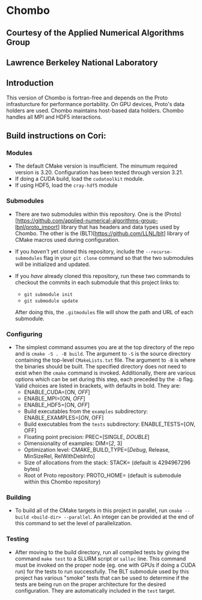 # Chombo
## Courtesy of the Applied Numerical Algorithms Group
## Lawrence Berkeley National Laboratory

## Introduction
This version of Chombo is fortran-free and depends on the Proto infrasturcture  for performance portability.
On GPU devices, Proto's data holders are used.  Chombo maintains host-based data holders.   Chombo 
handles all MPI and HDF5 interactions.

## Build instructions on Cori:
### Modules
* The default CMake version is insufficient. The minumum required version is 3.20. Configuration has been tested through version 3.21.
* If doing a CUDA build, load the `cudatoolkit` module.
* If using HDF5, load the `cray-hdf5` module

### Submodules
* There are two submodules within this repository. One is the (Proto)[https://github.com/applied-numerical-algorithms-group-lbnl/proto_import] library that has headers and data types used by Chombo. The other is the (BLT)[https://github.com/LLNL/blt] library of CMake macros used during configuration.
* If you *haven't* yet cloned this repository, include the `--recurse-submodules` flag in your `git clone` command so that the two submodules will be initialized and updated.
* If you *have* already cloned this repository, run these two commands to checkout the commits in each submodule that this project links to:
   - `git submodule init`
   - `git submodule update`
   
   After doing this, the `.gitmodules` file will show the path and URL of each submodule.

### Configuring
* The simplest command assumes you are at the top directory of the repo and is `cmake -S . -B build`. The argument to `-S` is the source directory containing the top-level `CMakeLists.txt` file. The argument to `-B` is where the binaries should be built. The specified directory does not need to exist when the `cmake` command is invoked. Additionally, there are various options which can be set during this step, each preceded by the `-D` flag. Valid choices are listed in brackets, with defaults in bold. They are:
   - ENABLE_CUDA=\[ON, *OFF*\]
   - ENABLE_MPI=\[ON, *OFF*\]
   - ENABLE_HDF5=\[ON, *OFF*\]
   - Build executables from the `examples` subdirectory: ENABLE_EXAMPLES=\[*ON*, OFF\]
   - Build executables from the `tests` subdirectory: ENABLE_TESTS=\[*ON*, OFF\]
   - Floating point precision: PREC=\[SINGLE, *DOUBLE*\]
   - Dimensionality of examples: DIM=\[*2*, 3\]
   - Optimization level: CMAKE_BUILD_TYPE=\[*Debug*, Release, MinSizeRel, RelWithDebInfo\]
   - Size of allocations from the stack: STACK=<int> (default is 4294967296 bytes)
   - Root of Proto repository: PROTO_HOME=<path> (default is submodule within this Chombo repository)
   
### Building
* To build all of the CMake targets in this project in parallel, run `cmake --build <build-dir> --parallel`. An integer can be provided at the end of this command to set the level of parallelization.
   
### Testing
* After moving to the build directory, run all compiled tests by giving the command `make test` to a SLURM script or `salloc` line. This command must be invoked on the proper node (eg. one with GPUs if doing a CUDA run) for the tests to run successfully. The BLT submodule used by this project has various "smoke" tests that can be used to determine if the tests are being run on the proper architecture for the desired configuration. They are automatically included in the `test` target.
